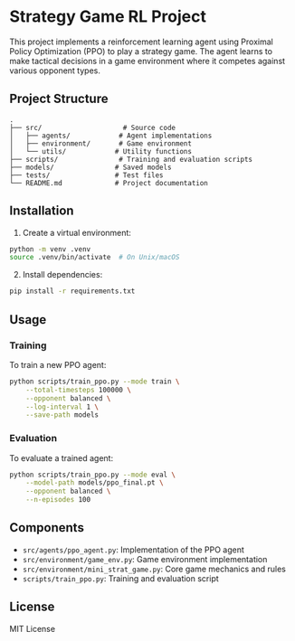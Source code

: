 # Strategy Game RL Project

This project implements a reinforcement learning agent using Proximal Policy Optimization (PPO) to play a strategy game. The agent learns to make tactical decisions in a game environment where it competes against various opponent types.

## Project Structure

```
.
├── src/                    # Source code
│   ├── agents/            # Agent implementations
│   ├── environment/       # Game environment
│   └── utils/            # Utility functions
├── scripts/               # Training and evaluation scripts
├── models/               # Saved models
├── tests/                # Test files
└── README.md             # Project documentation
```

## Installation

1. Create a virtual environment:
```bash
python -m venv .venv
source .venv/bin/activate  # On Unix/macOS
```

2. Install dependencies:
```bash
pip install -r requirements.txt
```

## Usage

### Training

To train a new PPO agent:

```bash
python scripts/train_ppo.py --mode train \
    --total-timesteps 100000 \
    --opponent balanced \
    --log-interval 1 \
    --save-path models
```

### Evaluation

To evaluate a trained agent:

```bash
python scripts/train_ppo.py --mode eval \
    --model-path models/ppo_final.pt \
    --opponent balanced \
    --n-episodes 100
```

## Components

- `src/agents/ppo_agent.py`: Implementation of the PPO agent
- `src/environment/game_env.py`: Game environment implementation
- `src/environment/mini_strat_game.py`: Core game mechanics and rules
- `scripts/train_ppo.py`: Training and evaluation script

## License

MIT License 